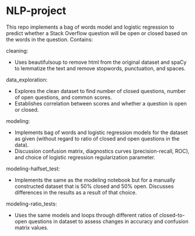 # NLP-project

This repo implements a bag of words model and logistic regression to predict whether a Stack Overflow question will be open or closed based on the words in the question. 
Contains:

cleaning:
  - Uses beautifulsoup to remove html from the original dataset and spaCy to lemmatize the text and remove stopwords, punctuation, and spaces.

data_exploration:
  - Explores the clean dataset to find number of closed questions, number of open questions, and common scores.
  - Establishes correlation between scores and whether a question is open or closed.
  
modeling:
  - Implements bag of words and logistic regression models for the dataset as given (without regard to ratio of closed and open questions in the data). 
  - Discussion confusion matrix, diagnostics curves (precision-recall, ROC), and choice of logistic regression regularization parameter.
  
modeling-halfset_test:
  - Implements the same as the modeling notebook but for a manually constructed dataset that is 50% closed and 50% open. Discusses differences in the results as a result of that choice.
  
modeling-ratio_tests:
  - Uses the same models and loops through different ratios of closed-to-open questions in dataset to assess changes in accuracy and confusion matrix values.
